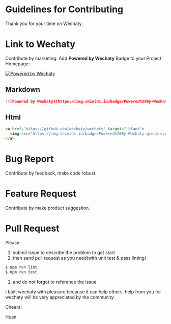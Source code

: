# Guidelines for Contributing

Thank you for your time on Wechaty.

# Link to Wechaty

Contribute by marketing: Add **Powered by Wechaty** Badge to your Project Homepage:

[![Powered by Wechaty](https://img.shields.io/badge/Powered%20By-Wechaty-green.svg)](https://github.com/wechaty/wechaty)

## Markdown

```markdown
[![Powered by Wechaty](https://img.shields.io/badge/Powered%20By-Wechaty-green.svg)](https://github.com/wechaty/wechaty)
```

## Html

```html
<a href="https://github.com/wechaty/wechaty" target="_blank">
  <img src="https://img.shields.io/badge/Powered%20By-Wechaty-green.svg" alt="Powered by Wechaty" border="0">
</a>
```

# Bug Report

Contribute by feedback, make code robust.

# Feature Request

Contribute by make product suggestion.

# Pull Request

Please:
 
1. submit issue to describe the problem to get start
1. then send pull request as you need(with unit test & pass linting)
 
  ```bash
  $ npm run lint
  $ npm run test
  ```

1. and do not forget to reference the issue 

I built wechaty with pleasure because it can help others. help from you for wechaty will be very appreciated by the community.

Cheers!

Huan

